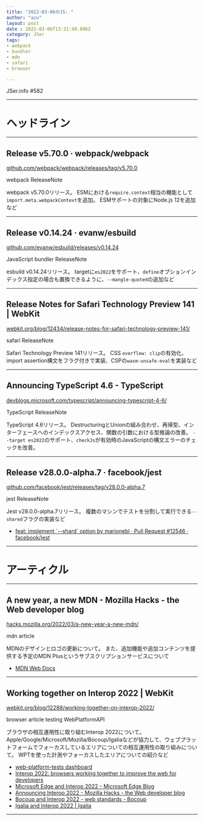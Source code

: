 ```yaml
---
title: "2022-03-06のJS: "
author: "azu"
layout: post
date : 2022-03-06T13:31:49.806Z
category: JSer
tags:
- webpack
- bundler
- mdn
- safari
- browser

---
```


JSer.info #582

----

<h1 class="site-genre">ヘッドライン</h1>

----

## Release v5.70.0 · webpack/webpack
[github.com/webpack/webpack/releases/tag/v5.70.0](https://github.com/webpack/webpack/releases/tag/v5.70.0 "Release v5.70.0 · webpack/webpack")
<p class="jser-tags jser-tag-icon"><span class="jser-tag">webpack</span> <span class="jser-tag">ReleaseNote</span></p>

webpack v5.70.0リリース。
ESMにおける`require.context`相当の機能として`import.meta.webpackContext`を追加。
ESMサポートの対象にNode.js 12を追加など


----

## Release v0.14.24 · evanw/esbuild
[github.com/evanw/esbuild/releases/v0.14.24](https://github.com/evanw/esbuild/releases/v0.14.24 "Release v0.14.24 · evanw/esbuild")
<p class="jser-tags jser-tag-icon"><span class="jser-tag">JavaScript</span> <span class="jser-tag">bundler</span> <span class="jser-tag">ReleaseNote</span></p>

esbuild v0.14.24リリース。
targetに`es2022`をサポート、`define`オプションインデックス指定の場合も置換できるように、`--mangle-quoted`の追加など


----

## Release Notes for Safari Technology Preview 141 | WebKit
[webkit.org/blog/12434/release-notes-for-safari-technology-preview-141/](https://webkit.org/blog/12434/release-notes-for-safari-technology-preview-141/ "Release Notes for Safari Technology Preview 141 | WebKit")
<p class="jser-tags jser-tag-icon"><span class="jser-tag">safari</span> <span class="jser-tag">ReleaseNote</span></p>

Safari Technology Preview 141リリース。
CSS `overflow: clip`の有効化、import assertion構文をフラグ付きで実装、CSPの`wasm-unsafe-eval`を実装など


----

## Announcing TypeScript 4.6 - TypeScript
[devblogs.microsoft.com/typescript/announcing-typescript-4-6/](https://devblogs.microsoft.com/typescript/announcing-typescript-4-6/ "Announcing TypeScript 4.6 - TypeScript")
<p class="jser-tags jser-tag-icon"><span class="jser-tag">TypeScript</span> <span class="jser-tag">ReleaseNote</span></p>

TypeScript 4.6リリース。
DestructuringとUnionの組み合わせ、再帰型、インターフェースへのインデックスアクセス、関数の引数における型推論の改善。
`--target es2022`のサポート、`checkJs`が有効時のJavaScriptの構文エラーのチェックを改善。


----

## Release v28.0.0-alpha.7 · facebook/jest
[github.com/facebook/jest/releases/tag/v28.0.0-alpha.7](https://github.com/facebook/jest/releases/tag/v28.0.0-alpha.7 "Release v28.0.0-alpha.7 · facebook/jest")
<p class="jser-tags jser-tag-icon"><span class="jser-tag">jest</span> <span class="jser-tag">ReleaseNote</span></p>

Jest v28.0.0-alpha.7リリース。
複数のマシンでテストを分割して実行できる`--shared`フラグの実装など

- [feat: implement \`--shard\` option by marionebl · Pull Request #12546 · facebook/jest](https://github.com/facebook/jest/pull/12546 "feat: implement \&#x60;--shard\&#x60; option by marionebl · Pull Request #12546 · facebook/jest")

----
<h1 class="site-genre">アーティクル</h1>

----

## A new year, a new MDN - Mozilla Hacks - the Web developer blog
[hacks.mozilla.org/2022/03/a-new-year-a-new-mdn/](https://hacks.mozilla.org/2022/03/a-new-year-a-new-mdn/ "A new year, a new MDN - Mozilla Hacks - the Web developer blog")
<p class="jser-tags jser-tag-icon"><span class="jser-tag">mdn</span> <span class="jser-tag">article</span></p>

MDNのデザインとロゴの更新について。
また、追加機能や追加コンテンツを提供する予定のMDN Plusというサブスクリプションサービスについて

- [MDN Web Docs](https://developer.mozilla.org/ "MDN Web Docs")

----

## Working together on Interop 2022 | WebKit
[webkit.org/blog/12288/working-together-on-interop-2022/](https://webkit.org/blog/12288/working-together-on-interop-2022/ "Working together on Interop 2022 | WebKit")
<p class="jser-tags jser-tag-icon"><span class="jser-tag">browser</span> <span class="jser-tag">article</span> <span class="jser-tag">testing</span> <span class="jser-tag">WebPlatformAPI</span></p>

ブラウザの相互運用性に取り組むInterop 2022について。
Apple/Google/Microsoft/Mozilla/Bocoup/Igaliaなどが協力して、ウェブプラットフォームでフォーカスしているエリアについての相互運用性の取り組みについて。
WPTを使った計測やフォーカスしたエリアについての紹介など

- [web-platform-tests dashboard](https://wpt.fyi/interop-2022 "web-platform-tests dashboard")
- [Interop 2022: browsers working together to improve the web for developers](https://web.dev/interop-2022/ "Interop 2022: browsers working together to improve the web for developers")
- [Microsoft Edge and Interop 2022 - Microsoft Edge Blog](https://blogs.windows.com/msedgedev/2022/03/03/microsoft-edge-and-interop-2022/ "Microsoft Edge and Interop 2022 - Microsoft Edge Blog")
- [Announcing Interop 2022 - Mozilla Hacks - the Web developer blog](https://hacks.mozilla.org/2022/03/interop-2022/ "Announcing Interop 2022 - Mozilla Hacks - the Web developer blog")
- [Bocoup and Interop 2022 - web standards - Bocoup](https://bocoup.com/blog/interop-2022 "Bocoup and Interop 2022 - web standards - Bocoup")
- [Igalia and Interop 2022 | Igalia](https://www.igalia.com/news/interop2022.html "Igalia and Interop 2022 | Igalia")

----
